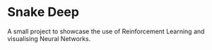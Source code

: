 # Snake Deep
A small project to showcase the use of Reinforcement Learning and visualising Neural Networks.
